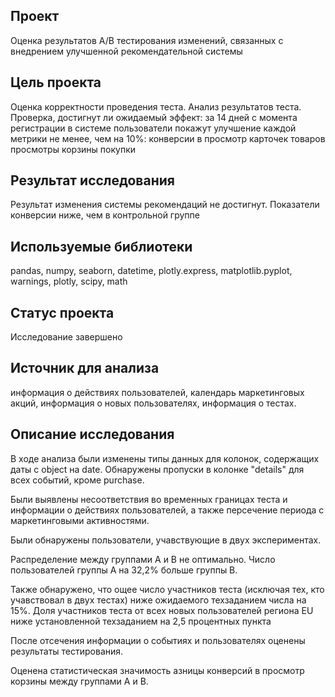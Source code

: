 ## Проект
Оценка результатов А/В тестирования изменений, связанных с внедрением улучшенной рекомендательной системы

## Цель проекта
Оценка корректности проведения теста. Анализ результатов теста. Проверка, достигнут ли ожидаемый эффект: за 14 дней с момента регистрации в системе пользователи покажут улучшение каждой метрики не менее, чем на 10%: конверсии в просмотр карточек товаров просмотры корзины покупки

## Результат исследования
Результат изменения системы рекомендаций не достигнут. Показатели конверсии ниже, чем в контрольной группе

## Используемые библиотеки
pandas, numpy, seaborn, datetime, plotly.express, matplotlib.pyplot, warnings, plotly, scipy, math

## Статус проекта
Исследование завершено

## Источник для анализа 
информация о действиях пользователей, календарь маркетинговых акций, информация о новых пользователях, информация о тестах.


## Описание исследования
В ходе анализа были изменены типы данных для колонок, содержащих даты с object на date. Обнаружены пропуски в колонке "details" для всех событий, кроме purchase.

Были выявлены несоответствия во временных границах теста и информации о действиях пользователей, а также персечение периода с маркетинговыми активностями.

Были обнаружены пользователи, учавствующие в двух экспериментах.

Распределение между группами А и В не оптимально. Число пользователей группы А на 32,2% больше группы В.

Также обнаружено, что ощее число участников теста (исключая тех, кто учавствовал в двух тестах) ниже ожидаемого техзаданием числа на 15%. Доля участников теста от всех новых пользователей региона EU ниже установленной техзаданием на 2,5 процентных пункта

После отсечения информации о событиях и пользователях оценены результаты тестирования.

Оценена статистическая значимость азницы конверсий в просмотр корзины между группами А и В.



